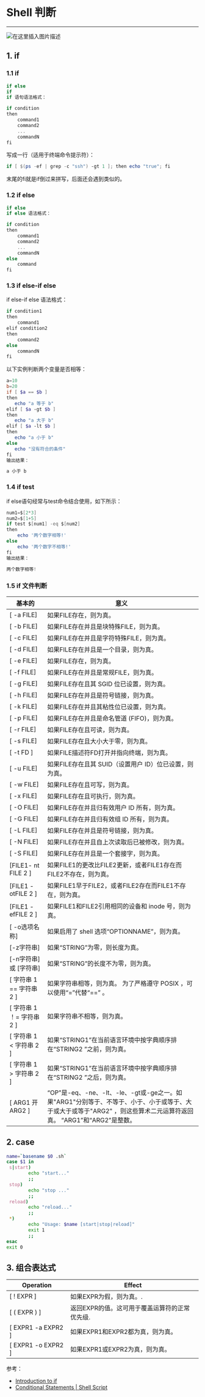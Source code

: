 #  Shell 判断


---

![在这里插入图片描述](https://img-blog.csdnimg.cn/0e80634f81ff4cdd951648e03b88fd18.gif#pic_center)


## 1. if
###  1.1 if 
```powershell
if else
if
if 语句语法格式：

if condition
then
    command1 
    command2
    ...
    commandN 
fi
```

写成一行（适用于终端命令提示符）：

```powershell
if [ $(ps -ef | grep -c "ssh") -gt 1 ]; then echo "true"; fi
```

末尾的fi就是if倒过来拼写，后面还会遇到类似的。

###  1.2 if else
```powershell
if else
if else 语法格式：

if condition
then
    command1 
    command2
    ...
    commandN
else
    command
fi
```
###  1.3 if else-if else
if else-if else 语法格式：

```powershell
if condition1
then
    command1
elif condition2 
then 
    command2
else
    commandN
fi
```

以下实例判断两个变量是否相等：

```powershell
a=10
b=20
if [ $a == $b ]
then
   echo "a 等于 b"
elif [ $a -gt $b ]
then
   echo "a 大于 b"
elif [ $a -lt $b ]
then
   echo "a 小于 b"
else
   echo "没有符合的条件"
fi
输出结果：

a 小于 b
```
###  1.4 if test
if else语句经常与test命令结合使用，如下所示：

```powershell
num1=$[2*3]
num2=$[1+5]
if test $[num1] -eq $[num2]
then
    echo '两个数字相等!'
else
    echo '两个数字不相等!'
fi
输出结果：

两个数字相等!
```

### 1.5 if 文件判断
| 基本的                | 意义                                                                                                        |
|--------------------|-----------------------------------------------------------------------------------------------------------|
| [ -a FILE]          | 如果FILE存在，则为真。                                                                                             |
| [ -b FILE]           | 如果FILE存在并且是块特殊FILE，则为真。                                                                                     |
| [ -c FILE]           | 如果FILE存在并且是字符特殊FILE，则为真。                                                                                    |
| [ -d FILE]           | 如果FILE存在并且是一个目录，则为真。                                                                                      |
| [ -e FILE]           | 如果FILE存在，则为真。                                                                                             |
| [ -f FILE]           | 如果FILE存在并且是常规FILE，则为真。                                                                                      |
| [ -g FILE]           | 如果FILE存在且其 SGID 位已设置，则为真。                                                                                 |
| [ -h FILE]           | 如果FILE存在并且是符号链接，则为真。                                                                                      |
| [ -k FILE]           | 如果FILE存在并且其粘性位已设置，则为真。                                                                                    |
| [ -p FILE]           | 如果FILE存在并且是命名管道 (FIFO)，则为真。                                                                               |
| [ -r FILE]           | 如果FILE存在且可读，则为真。                                                                                          |
| [ -s FILE]           | 如果FILE存在且大小大于零，则为真。                                                                                       |
| [ -t FD ]          | 如果FILE描述符FD打开并指向终端，则为真。                                                                                     |
| [ -u FILE]           | 如果FILE存在且其 SUID（设置用户 ID）位已设置，则为真。                                                                         |
| [ -w FILE]           | 如果FILE存在且可写，则为真。                                                                                          |
| [ -x FILE]           | 如果FILE存在且可执行，则为真。                                                                                         |
| [ -O FILE]           | 如果FILE存在并且归有效用户 ID 所有，则为真。                                                                                |
| [ -G FILE]           | 如果FILE存在并且归有效组 ID 所有，则为真。                                                                                 |
| [ -L FILE]           | 如果FILE存在并且是符号链接，则为真。                                                                                      |
| [ -N FILE]           | 如果FILE存在并且自上次读取后已被修改，则为真。                                                                                 |
| [ -S FILE]           | 如果FILE存在并且是一个套接字，则为真。                                                                                     |
| [FILE1- nt FILE 2 ]    | 如果FILE1的更改比FILE2更新，或者FILE1存在而FILE2不存在，则为真。                                                                |
| [FILE1 -otFILE 2 ]     | 如果FILE1早于FILE2，或者FILE2存在而FILE1不存在，则为真。                                                                    |
| [FILE1 -efFILE 2 ]     | 如果FILE1和FILE2引用相同的设备和 inode 号，则为真。                                                                        |
| [ -o选项名称]          | 如果启用了 shell 选项“OPTIONNAME”，则为真。                                                                           |
| [-z字符串]            | 如果“STRING”为零，则长度为真。                                                                                       |
| [-n字符串] 或 [字符串]    | 如果“STRING”的长度不为零，则为真。                                                                                     |
| [ 字符串 1 == 字符串 2 ] | 如果字符串相等，则为真。 为了严格遵守 POSIX ，可以使用“=”代替“==” 。                                                                |
| [ 字符串 1 ！= 字符串 2 ] | 如果字符串不相等，则为真。                                                                                             |
| [ 字符串 1 < 字符串 2 ]  | 如果“STRING1”在当前语言环境中按字典顺序排在“STRING2 ”之前，则为真。                                                               |
| [ 字符串 1 > 字符串 2 ]  | 如果“STRING1”在当前语言环境中按字典顺序排在“STRING2 ”之后，则为真。                                                               |
| [ ARG1 开 ARG2 ]    | “OP”是-eq、-ne、-lt、-le、-gt或-ge之一。如果"ARG1"分别等于、不等于、小于、小于或等于、大于或大于或等于"ARG2" ，则这些算术二元运算符返回真。 “ARG1”和“ARG2”是整数。 |


## 2. case

```bash
name=`basename $0 .sh`
case $1 in
 s|start)
        echo "start..."
        ;;
 stop)
        echo "stop ..."
        ;;
 reload)
        echo "reload..."
        ;;
 *)
        echo "Usage: $name [start|stop|reload]"
        exit 1
        ;;
esac
exit 0
```

##  3. 组合表达式

| Operation          | Effect                                                                                      |
|--------------------|---------------------------------------------------------------------------------------------|
| [ ! EXPR ]         | 如果EXPR为假，则为真。.                                                                      |
| [ ( EXPR ) ]       | 返回EXPR的值。这可用于覆盖运算符的正常优先级. |
| [ EXPR1 -a EXPR2 ] | 如果EXPR1和EXPR2都为真，则为真。                                                  |
| [ EXPR1 -o EXPR2 ] | 如果EXPR1或EXPR2为真，则为真。                                                     |


参考：

 - [Introduction to if](https://tldp.org/LDP/Bash-Beginners-Guide/html/sect_07_01.html)
 - [Conditional Statements | Shell Script](https://www.geeksforgeeks.org/conditional-statements-shell-script/)

